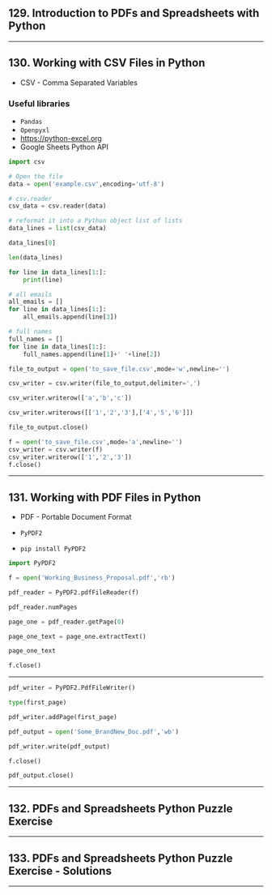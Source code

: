 ## 129. Introduction to PDFs and Spreadsheets with Python

***

## 130. Working with CSV Files in Python

* CSV - Comma Separated Variables

### Useful libraries

* `Pandas`
* `Openpyxl`
* https://python-excel.org
* Google Sheets Python API

```python
import csv

# Open the file
data = open('example.csv',encoding='utf-8')

# csv.reader
csv_data = csv.reader(data)

# reformat it into a Python object list of lists
data_lines = list(csv_data)

data_lines[0]

len(data_lines)

for line in data_lines[1:]:
    print(line)

# all emails
all_emails = []
for line in data_lines[1:]:
    all_emails.append(line[3])

# full names
full_names = []
for line in data_lines[1:]:
    full_names.append(line[1]+' '+line[2])
```

```python
file_to_output = open('to_save_file.csv',mode='w',newline='')

csv_writer = csv.writer(file_to_output,delimiter=',')

csv_writer.writerow(['a','b','c'])

csv_writer.writerows([['1','2','3'],['4','5','6']])

file_to_output.close()
```

```python
f = open('to_save_file.csv',mode='a',newline='')
csv_writer = csv.writer(f)
csv_writer.writerow(['1','2','3'])
f.close()
```

***

## 131. Working with PDF Files in Python

* PDF - Portable Document Format

* `PyPDF2` 
* `pip install PyPDF2`

```python
import PyPDF2

f = open('Working_Business_Proposal.pdf','rb')

pdf_reader = PyPDF2.pdfFileReader(f)

pdf_reader.numPages

page_one = pdf_reader.getPage(0)

page_one_text = page_one.extractText()

page_one_text

f.close()
```

***

```python
pdf_writer = PyPDF2.PdfFileWriter()

type(first_page)

pdf_writer.addPage(first_page)

pdf_output = open('Some_BrandNew_Doc.pdf','wb')

pdf_writer.write(pdf_output)

f.close()

pdf_output.close()
```

***

## 132. PDFs and Spreadsheets Python Puzzle Exercise

***

## 133. PDFs and Spreadsheets Python Puzzle Exercise - Solutions

***
